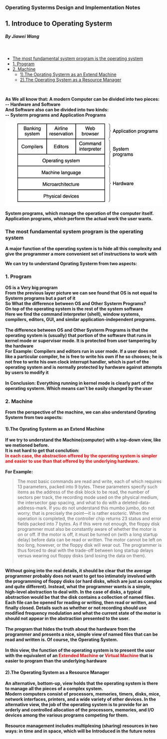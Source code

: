 ### Operating Systerms Design and Implementation Notes

## 1. Introduce to Operating Systerm
##### By Jiawei Wang
<br>
<!-- vim-markdown-toc GFM -->

* [The most fundamental system program is the operating system](#the-most-fundamental-system-program-is-the-operating-system)
* [1. Program](#1-program)
* [2. Machine](#2-machine)
    * [1).The Oprating Systerm as an Extend Machine](#1the-oprating-systerm-as-an-extend-machine)
    * [2).The Operating System as a Resource Manager](#2the-operating-system-as-a-resource-manager)

<!-- vim-markdown-toc -->


<br>

**As We all know that: A modern Computer can be divided into two pieces: <br> -- Hardware and Software**<br>
**And Software also can be divided into two kinds: <br> -- Systerm programs and Application Programs**<br>

![layer](Sources/layer.png)

**System programs, which manage the operation of the computer itself.<br>
Application programs, which perform the actual work the user wants.**

### The most fundamental system program is the operating system

**A major function of the operating system is to hide all this complexity and give the programmer a more convenient set of instructions to work with**

**We can try to understand Oprating Systerm from two aspects:**
### 1. Program
**OS is a Very big program <br>From the previous layer picture we can see found that OS is not equal to Systerm programs but a part of it**<br>
**So What the difference between OS and Other Systerm Programs?<br>**
**On top of the operating system is the rest of the system software<br>Here we find the command interpreter (shell), window systems, compilers, editors, GUI, and similar application-independent programs.<br>**
<br>
**The difference between OS and Other Systerm Programs is that the operating system is (usually) that portion of the software that runs in kernel mode or supervisor mode. It is protected from user tampering by the hardware<br>**
**For Example: Compilers and editors run in user mode. If a user does not like a particular compiler, he is free to write his own if he so chooses; he is not free to write his own clock interrupt handler, which is part of the operating system and is normally protected by hardware against attempts by users to modify it**
<br><br>
**In Conclusion: Everything running in kernel mode is clearly part of the operating systerm. Which means can't be easily changed by the user**
### 2. Machine
**From the perspective of the machine, we can also understand Oprating Systerm from two aspects:**
#### 1).The Oprating Systerm as an Extend Machine
**If we try to understand the Machine(computer) with a top-down view, like we metioned before.<br>**
**It is not hard to get that conclution:<br>**
<font color=#FF0000>**In each case, the abstraction offered by the operating system is simpler and easier to use than that offered by the underlying hardware.**</font><br><br>
**For Example:**
> The most basic commands are read and write, each of which requires 13 parameters, packed into 9 bytes. These parameters specify such items as the address of the disk block to be read, the number of sectors per track, the recording mode used on the physical medium, the intersector gap spacing, and what to do with a deleted-data-address-mark. If you do not understand this mumbo jumbo, do not worry; that is precisely the point—it is rather esoteric. When the operation is completed, the controller chip returns 23 status and error fields packed into 7 bytes. As if this were not enough, the floppy disk programmer must also be constantly aware of whether the motor is on or off. If the motor is off, it must be turned on (with a long startup delay) before data can be read or written. The motor cannot be left on too long, however, or the floppy disk will wear out. The programmer is thus forced to deal with the trade-off between long startup delays versus wearing out floppy disks (and losing the data on them).<br><br>

**Without going into the real details, it should be clear that the average programmer probably does not want to get too intimately involved with the programming of floppy disks (or hard disks, which are just as complex and quite different). Instead, what the programmer wants is a simple, high-level abstraction to deal with. In the case of disks, a typical abstraction would be that the disk contains a collection of named files. Each file can be opened for reading or writing, then read or written, and finally closed. Details such as whether or not recording should use modified frequency modulation and what the current state of the motor is should not appear in the abstraction presented to the user.**
<br><br>
**The program that hides the truth about the hardware from the programmer and presents a nice, simple view of named files that can be read and written is. Of course, the Operating System.**
<br><br>
**In this view, the function of the operating system is to present the user with the equivalent of an <font color=#FF0000>Extended Machine</font> or <font color=#FF0000>Virtual Machine</font> that is easier to program than the underlying hardware**

#### 2).The Operating System as a Resource Manager
**An alternative, bottom-up, view holds that the operating system is there to manage all the pieces of a complex system.<br>Modern computers consist of processors, memories, timers, disks, mice, network interfaces, printers, and a wide variety of other devices. In the alternative view, the job of the operating system is to provide for an orderly and controlled allocation of the processors, memories, and I/O devices among the various programs competing for them.**<br>
<br>
**Resource management includes multiplexing (sharing) resources in two ways: in time and in space, which will be Introduced in the future notes**
<br><br><br>
